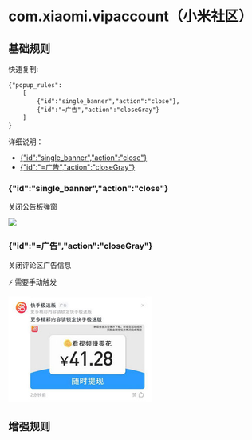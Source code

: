 # com.xiaomi.vipaccount（小米社区）

## 基础规则

快速复制:
```
{"popup_rules":
    [
        {"id":"single_banner","action":"close"},
        {"id":"=广告","action":"closeGray"}
    ]
}
```
详细说明：
- [{"id":"single_banner","action":"close"}](#idsingle_banneractionclose)
- [{"id":"=广告","action":"closeGray"}](#id广告actionclosegray)

### {"id":"single_banner","action":"close"}
关闭公告板弹窗

![](./assets/公告板弹窗.jpg)

### {"id":"=广告","action":"closeGray"}
关闭评论区广告信息

⚡ 需要手动触发

![](./assets/评论区广告.jpg)

## 增强规则
